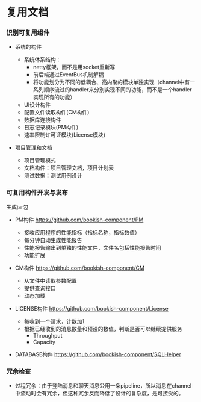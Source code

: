 # 复用文档

### 识别可复用组件
- 系统的构件
	- 系统体系结构：
		- netty框架，而不是用socket重新写   
		- 前后端通过EventBus机制解耦
		- 将功能划分为不同的低耦合、高内聚的模块单独实现（channel中有一系列顺序流过的handler来分别实现不同的功能，而不是一个handler实现所有的功能）
	- UI设计构件
	- 配置文件读取构件(CM构件)
	- 数据库连接构件
	- 日志记录模块(PM构件)
	- 速率限制许可证模块(License模块)
	 	
- 项目管理和文档 
	- 项目管理模式
	- 文档构件：项目管理文档，项目计划表
	- 测试数据：测试用例设计
	
### 可复用构件开发与发布
生成jar包
- PM构件 <https://github.com/bookish-component/PM>
	- 接收应用程序的性能指标（指标名称，指标数值）
	- 每分钟自动生成性能报告
	- 性能报告输出到单独的性能文件，文件名包括性能报告时间
	- 功能扩展

- CM构件 <https://github.com/bookish-component/CM>
	- 从文件中读取参数配置
	- 提供查询接口
	- 动态加载
- LICENSE构件 <https://github.com/bookish-component/License>
	- 每收到一个请求，计数加1
	- 根据已经收到的消息数量和预设的数值，判断是否可以继续提供服务
		- Throughput
		- Capacity
- DATABASE构件 <https://github.com/bookish-component/SQLHelper>


### 冗余检查
- 过程冗余：由于登陆消息和聊天消息公用一条pipeline，所以消息在channel中流动时会有冗余，但这种冗余反而降低了设计的复杂度，是可接受的。
